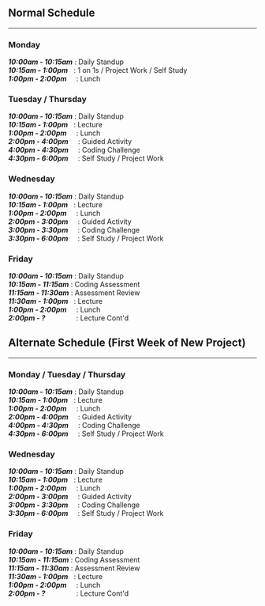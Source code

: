 ## Normal Schedule
---
### Monday
<em><strong>10:00am - 10:15am</strong></em> : Daily Standup
<br/>
<em><strong>10:15am - 1:00pm</strong></em> &nbsp; : 1 on 1s / Project Work / Self Study
<br/>
<em><strong>1:00pm - 2:00pm</strong></em> &nbsp;&nbsp;&nbsp; : Lunch

### Tuesday / Thursday
<em><strong>10:00am - 10:15am</strong></em> : Daily Standup
<br/>
<em><strong>10:15am - 1:00pm</strong></em> &nbsp; : Lecture
<br/>
<em><strong>1:00pm - 2:00pm</strong></em> &nbsp;&nbsp;&nbsp; : Lunch
<br/>
<em><strong>2:00pm - 4:00pm</strong></em> &nbsp;&nbsp;&nbsp; : Guided Activity
<br/>
<em><strong>4:00pm - 4:30pm</strong></em> &nbsp;&nbsp;&nbsp; : Coding Challenge
<br/>
<em><strong>4:30pm - 6:00pm</strong></em> &nbsp;&nbsp;&nbsp; : Self Study / Project Work

### Wednesday
<em><strong>10:00am - 10:15am</strong></em> : Daily Standup
<br/>
<em><strong>10:15am - 1:00pm</strong></em> &nbsp; : Lecture
<br/>
<em><strong>1:00pm - 2:00pm</strong></em> &nbsp;&nbsp;&nbsp; : Lunch
<br/>
<em><strong>2:00pm - 3:00pm</strong></em> &nbsp;&nbsp;&nbsp; : Guided Activity
<br/>
<em><strong>3:00pm - 3:30pm</strong></em> &nbsp;&nbsp;&nbsp; : Coding Challenge
<br/>
<em><strong>3:30pm - 6:00pm</strong></em> &nbsp;&nbsp;&nbsp; : Self Study / Project Work

### Friday
<em><strong>10:00am - 10:15am</strong></em> : Daily Standup
<br/>
<em><strong>10:15am - 11:15am</strong></em> : Coding Assessment
<br/>
<em><strong>11:15am - 11:30am</strong></em> : Assessment Review
<br/>
<em><strong>11:30am - 1:00pm</strong></em> &nbsp; : Lecture
<br/>
<em><strong>1:00pm - 2:00pm</strong></em> &nbsp;&nbsp;&nbsp; : Lunch
<br/>
<em><strong>2:00pm - ?</strong></em> &nbsp;&nbsp;&nbsp;&nbsp;&nbsp;&nbsp;&nbsp;&nbsp;&nbsp;&nbsp;&nbsp;&nbsp;&nbsp;&nbsp; : Lecture Cont'd
<br/>

## Alternate Schedule (First Week of New Project)
---
### Monday / Tuesday / Thursday
<em><strong>10:00am - 10:15am</strong></em> : Daily Standup
<br/>
<em><strong>10:15am - 1:00pm</strong></em> &nbsp; : Lecture
<br/>
<em><strong>1:00pm - 2:00pm</strong></em> &nbsp;&nbsp;&nbsp; : Lunch
<br/>
<em><strong>2:00pm - 4:00pm</strong></em> &nbsp;&nbsp;&nbsp; : Guided Activity
<br/>
<em><strong>4:00pm - 4:30pm</strong></em> &nbsp;&nbsp;&nbsp; : Coding Challenge
<br/>
<em><strong>4:30pm - 6:00pm</strong></em> &nbsp;&nbsp;&nbsp; : Self Study / Project Work

### Wednesday
<em><strong>10:00am - 10:15am</strong></em> : Daily Standup
<br/>
<em><strong>10:15am - 1:00pm</strong></em> &nbsp; : Lecture
<br/>
<em><strong>1:00pm - 2:00pm</strong></em> &nbsp;&nbsp;&nbsp; : Lunch
<br/>
<em><strong>2:00pm - 3:00pm</strong></em> &nbsp;&nbsp;&nbsp; : Guided Activity
<br/>
<em><strong>3:00pm - 3:30pm</strong></em> &nbsp;&nbsp;&nbsp; : Coding Challenge
<br/>
<em><strong>3:30pm - 6:00pm</strong></em> &nbsp;&nbsp;&nbsp; : Self Study / Project Work

### Friday
<em><strong>10:00am - 10:15am</strong></em> : Daily Standup
<br/>
<em><strong>10:15am - 11:15am</strong></em> : Coding Assessment
<br/>
<em><strong>11:15am - 11:30am</strong></em> : Assessment Review
<br/>
<em><strong>11:30am - 1:00pm</strong></em> &nbsp; : Lecture
<br/>
<em><strong>1:00pm - 2:00pm</strong></em> &nbsp;&nbsp;&nbsp; : Lunch
<br/>
<em><strong>2:00pm - ?</strong></em> &nbsp;&nbsp;&nbsp;&nbsp;&nbsp;&nbsp;&nbsp;&nbsp;&nbsp;&nbsp;&nbsp;&nbsp;&nbsp;&nbsp; : Lecture Cont'd
<br/>
